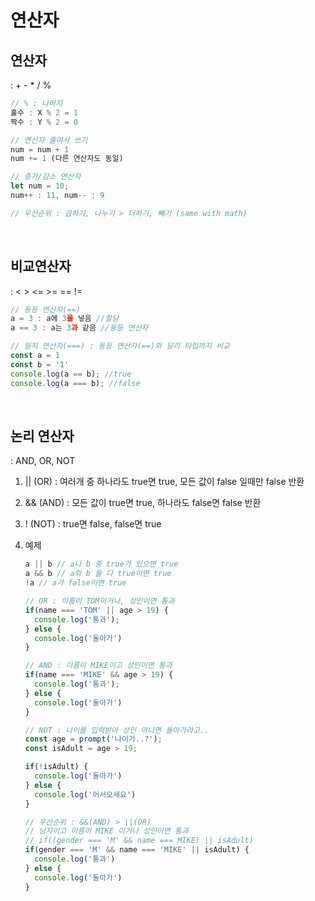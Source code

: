 # 연산자

## 연산자
: + - * / %

  ```jsx
  // % : 나머지 
  홀수 : X % 2 = 1
  짝수 : Y % 2 = 0

  // 연산자 줄여서 쓰기
  num = num + 1 
  num += 1 (다른 연산자도 동일)

  // 증가/감소 연산자
  let num = 10;
  num++ : 11, num-- : 9

  // 우선순위 : 곱하기, 나누기 > 더하기, 빼기 (same with math) 
  ```
  <br>
    
## 비교연산자 
:  <  >  <=  >=  ==  !=

  ```jsx
  // 동등 연산자(==)
  a = 3 : a에 3을 넣음 //할당
  a == 3 : a는 3과 같음 //동등 연산자
  
  // 일치 연산자(===) : 동등 연산자(==)와 달리 타입까지 비교
  const a = 1
  const b = '1'
  console.log(a == b); //true
  console.log(a === b); //false
  ```
  <br>

## 논리 연산자 
: AND, OR, NOT
1. || (OR) : 여러개 중 하나라도 true면 true, 모든 값이 false 일때만 false 반환
2. && (AND) : 모든 값이 true면 true, 하나라도 false면 false 반환
3. ! (NOT) : true면 false, false면 true
4. 예제

    ```jsx
    a || b // a나 b 중 true가 있으면 true
    a && b // a와 b 둘 다 true이면 true
    !a // a가 false이면 true
    
    // OR : 이름이 TOM이거나, 성인이면 통과
    if(name === 'TOM' || age > 19) {
      console.log('통과');
    } else { 
      console.log('돌아가')
    }
    
    // AND : 이름이 MIKE이고 성인이면 통과
    if(name === 'MIKE' && age > 19) {
      console.log('통과');
    } else { 
      console.log('돌아가')
    }
    
    // NOT : 나이를 입력받아 성인 아니면 돌아가라고..
    const age = prompt('나이가..?');
    const isAdult = age > 19;
    
    if(!isAdult) {
      console.log('돌아가')
    } else { 
      console.log('어서오세요')
    }
    
    // 우선순위 : &&(AND) > ||(OR)
    // 남자이고 이름이 MIKE 이거나 성인이면 통과
    // if((gender === 'M' && name === MIKE) || isAdult)
    if(gender === 'M' && name === 'MIKE' || isAdult) {
      console.log('통과')
    } else {
      console.log('돌아가')
    }
      
    ```
